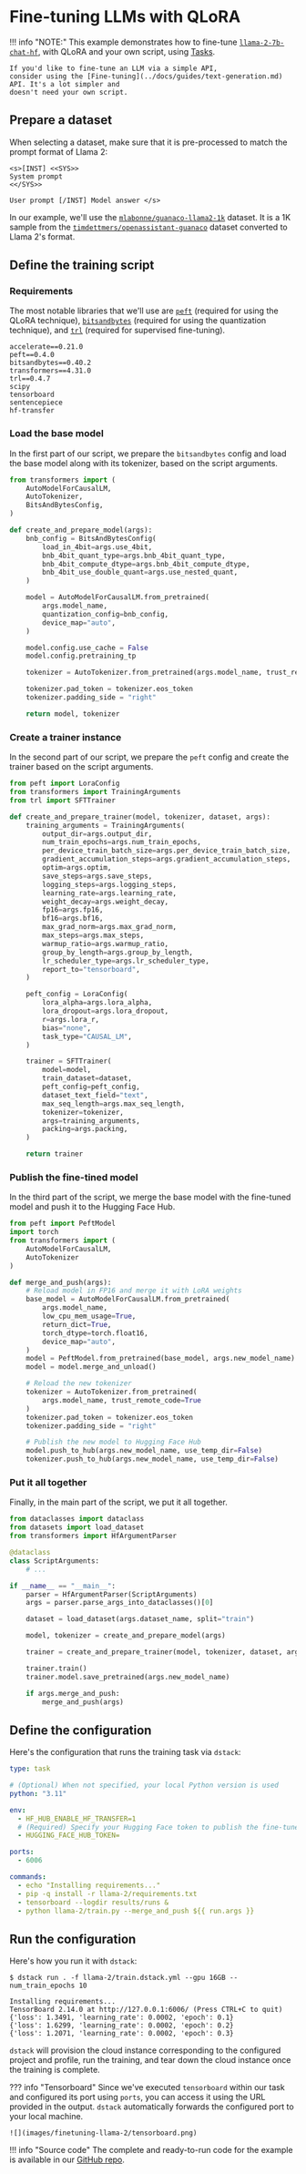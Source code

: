 # Fine-tuning LLMs with QLoRA

!!! info "NOTE:"
    This example demonstrates how to fine-tune [`llama-2-7b-chat-hf`](https://huggingface.co/meta-llama/Llama-2-7b-chat-hf),
    with QLoRA and your own script, using [Tasks](../docs/guides/tasks.md).

    If you'd like to fine-tune an LLM via a simple API,
    consider using the [Fine-tuning](../docs/guides/text-generation.md) API. It's a lot simpler and 
    doesn't need your own script.

## Prepare a dataset

When selecting a dataset, make sure that it is pre-processed to match the prompt format of Llama 2:

```text
<s>[INST] <<SYS>>
System prompt
<</SYS>>

User prompt [/INST] Model answer </s>
```

In our example, we'll use the [`mlabonne/guanaco-llama2-1k`](https://huggingface.co/datasets/mlabonne/guanaco-llama2-1k)
dataset. It is a 1K sample from
the [`timdettmers/openassistant-guanaco`](https://huggingface.co/datasets/timdettmers/openassistant-guanaco) dataset
converted to Llama 2's format.

## Define the training script

### Requirements

The most notable libraries that we'll use are [`peft`](https://github.com/huggingface/peft) (required for using the QLoRA
technique), [`bitsandbytes`](https://github.com/TimDettmers/bitsandbytes) (required for using
the quantization technique), and [`trl`](https://github.com/lvwerra/trl) (required for supervised fine-tuning).

<div editor-title="llama-2/requirements.txt">

```text
accelerate==0.21.0
peft==0.4.0
bitsandbytes==0.40.2
transformers==4.31.0
trl==0.4.7
scipy
tensorboard
sentencepiece
hf-transfer
```

</div>

### Load the base model

In the first part of our script, we prepare the `bitsandbytes` config and load the base model along
with its tokenizer, based on the script arguments.

```python
from transformers import (
    AutoModelForCausalLM,
    AutoTokenizer,
    BitsAndBytesConfig,
)

def create_and_prepare_model(args):
    bnb_config = BitsAndBytesConfig(
        load_in_4bit=args.use_4bit,
        bnb_4bit_quant_type=args.bnb_4bit_quant_type,
        bnb_4bit_compute_dtype=args.bnb_4bit_compute_dtype,
        bnb_4bit_use_double_quant=args.use_nested_quant,
    )

    model = AutoModelForCausalLM.from_pretrained(
        args.model_name,
        quantization_config=bnb_config,
        device_map="auto",
    )

    model.config.use_cache = False
    model.config.pretraining_tp

    tokenizer = AutoTokenizer.from_pretrained(args.model_name, trust_remote_code=True)

    tokenizer.pad_token = tokenizer.eos_token
    tokenizer.padding_side = "right"

    return model, tokenizer
```

### Create a trainer instance

In the second part of our script, we prepare the `peft` config and create the trainer based on the script arguments.

```python
from peft import LoraConfig
from transformers import TrainingArguments
from trl import SFTTrainer

def create_and_prepare_trainer(model, tokenizer, dataset, args):
    training_arguments = TrainingArguments(
        output_dir=args.output_dir,
        num_train_epochs=args.num_train_epochs,
        per_device_train_batch_size=args.per_device_train_batch_size,
        gradient_accumulation_steps=args.gradient_accumulation_steps,
        optim=args.optim,
        save_steps=args.save_steps,
        logging_steps=args.logging_steps,
        learning_rate=args.learning_rate,
        weight_decay=args.weight_decay,
        fp16=args.fp16,
        bf16=args.bf16,
        max_grad_norm=args.max_grad_norm,
        max_steps=args.max_steps,
        warmup_ratio=args.warmup_ratio,
        group_by_length=args.group_by_length,
        lr_scheduler_type=args.lr_scheduler_type,
        report_to="tensorboard",
    )

    peft_config = LoraConfig(
        lora_alpha=args.lora_alpha,
        lora_dropout=args.lora_dropout,
        r=args.lora_r,
        bias="none",
        task_type="CAUSAL_LM",
    )

    trainer = SFTTrainer(
        model=model,
        train_dataset=dataset,
        peft_config=peft_config,
        dataset_text_field="text",
        max_seq_length=args.max_seq_length,
        tokenizer=tokenizer,
        args=training_arguments,
        packing=args.packing,
    )

    return trainer
```

### Publish the fine-tined model

In the third part of the script, we merge the base model with the fine-tuned model and push it to the Hugging Face Hub.

```python
from peft import PeftModel
import torch
from transformers import (
    AutoModelForCausalLM,
    AutoTokenizer
)

def merge_and_push(args):
    # Reload model in FP16 and merge it with LoRA weights
    base_model = AutoModelForCausalLM.from_pretrained(
        args.model_name,
        low_cpu_mem_usage=True,
        return_dict=True,
        torch_dtype=torch.float16,
        device_map="auto",
    )
    model = PeftModel.from_pretrained(base_model, args.new_model_name)
    model = model.merge_and_unload()

    # Reload the new tokenizer
    tokenizer = AutoTokenizer.from_pretrained(
        args.model_name, trust_remote_code=True
    )
    tokenizer.pad_token = tokenizer.eos_token
    tokenizer.padding_side = "right"

    # Publish the new model to Hugging Face Hub
    model.push_to_hub(args.new_model_name, use_temp_dir=False)
    tokenizer.push_to_hub(args.new_model_name, use_temp_dir=False)
```

### Put it all together

Finally, in the main part of the script, we put it all together.

```python
from dataclasses import dataclass
from datasets import load_dataset
from transformers import HfArgumentParser

@dataclass
class ScriptArguments:
    # ...

if __name__ == "__main__":
    parser = HfArgumentParser(ScriptArguments)
    args = parser.parse_args_into_dataclasses()[0]

    dataset = load_dataset(args.dataset_name, split="train")

    model, tokenizer = create_and_prepare_model(args)

    trainer = create_and_prepare_trainer(model, tokenizer, dataset, args)

    trainer.train()
    trainer.model.save_pretrained(args.new_model_name)

    if args.merge_and_push:
        merge_and_push(args)
```

## Define the configuration

Here's the configuration that runs the training task via `dstack`:

<div editor-title="llama-2/train.dstack.yml"> 

```yaml
type: task

# (Optional) When not specified, your local Python version is used
python: "3.11"

env: 
  - HF_HUB_ENABLE_HF_TRANSFER=1
  # (Required) Specify your Hugging Face token to publish the fine-tuned model
  - HUGGING_FACE_HUB_TOKEN=

ports:
  - 6006

commands:
  - echo "Installing requirements..."
  - pip -q install -r llama-2/requirements.txt
  - tensorboard --logdir results/runs &
  - python llama-2/train.py --merge_and_push ${{ run.args }}
```

</div>

## Run the configuration 

Here's how you run it with `dstack`:

<div class="termy">

```shell
$ dstack run . -f llama-2/train.dstack.yml --gpu 16GB --num_train_epochs 10

Installing requirements...
TensorBoard 2.14.0 at http://127.0.0.1:6006/ (Press CTRL+C to quit)
{'loss': 1.3491, 'learning_rate': 0.0002, 'epoch': 0.1}
{'loss': 1.6299, 'learning_rate': 0.0002, 'epoch': 0.2}
{'loss': 1.2071, 'learning_rate': 0.0002, 'epoch': 0.3}
```

</div>

`dstack` will provision the cloud instance corresponding to the configured project and profile, run the training, and
tear down the cloud instance once the training is complete.

??? info "Tensorboard"
    Since we've executed `tensorboard` within our task and configured its port using `ports`,
    you can access it using the URL provided in the output. `dstack` automatically forwards
    the configured port to your local machine.

    ![](images/finetuning-llama-2/tensorboard.png)

!!! info "Source code"
    The complete and ready-to-run code for the example is available in our [GitHub repo](https://github.com/dstackai/dstack-examples).